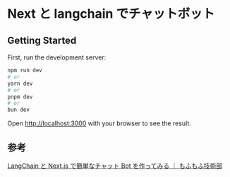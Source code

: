 # Next と langchain でチャットボット

## Getting Started

First, run the development server:

```bash
npm run dev
# or
yarn dev
# or
pnpm dev
# or
bun dev
```

Open [http://localhost:3000](http://localhost:3000) with your browser to see the result.

## 参考

[LangChain と Next.js で簡単なチャット Bot を作ってみる ｜ もふもふ技術部](https://tech.mof-mof.co.jp/blog/langchain-next-chat/)

